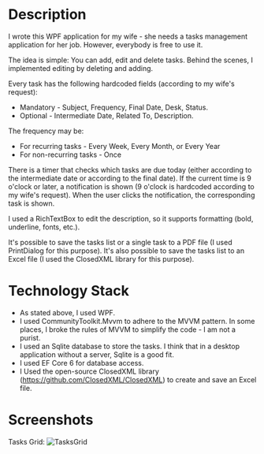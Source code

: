 # Description

I wrote this WPF application for my wife - she needs a tasks management application for her job.
However, everybody is free to use it.

The idea is simple: You can add, edit and delete tasks. Behind the scenes, I implemented editing by deleting and adding.

Every task has the following hardcoded fields (according to my wife's request): 
- Mandatory - Subject, Frequency, Final Date, Desk, Status.
- Optional - Intermediate Date, Related To, Description.

The frequency may be:
- For recurring tasks - Every Week, Every Month, or Every Year
- For non-recurring tasks - Once

There is a timer that checks which tasks are due today (either according to the intermediate date or according to the final date). If the current time is 9 o'clock or later, a notification is shown (9 o'clock is hardcoded according to my wife's request). When the user clicks the notification, the corresponding task is shown.

I used a RichTextBox to edit the description, so it supports formatting (bold, underline, fonts, etc.).

It's possible to save the tasks list or a single task to a PDF file (I used PrintDialog for this purpose).
It's also possible to save the tasks list to an Excel file (I used the ClosedXML library for this purpose).

# Technology Stack
- As stated above, I used WPF.
- I used CommunityToolkit.Mvvm to adhere to the MVVM pattern. In some places, I broke the rules of MVVM to simplify the code - I am not a purist.
- I used an Sqlite database to store the tasks. I think that in a desktop application without a server, Sqlite is a good fit.
- I used EF Core 6 for database access.
- I Used the open-source ClosedXML library (https://github.com/ClosedXML/ClosedXML) to create and save an Excel file.

# Screenshots

Tasks Grid:
![TasksGrid](https://user-images.githubusercontent.com/116143087/233641618-147d3a70-8df9-418c-949f-c37402a17775.png)

